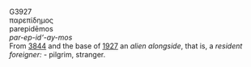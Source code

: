 <body>
  <p>G3927<br>  παρεπίδημος  <br> parepidēmos  <br><i>par-ep-id‘-ay-mos </i><br>From <a href="g3844.htm">3844</a> and the base of <a href="g1927.htm">1927</a>  an <i>alien</i> <i>alongside</i>, that is, a <i>resident</i> <i>foreigner:</i> - pilgrim, stranger.<br></p>
 </body>